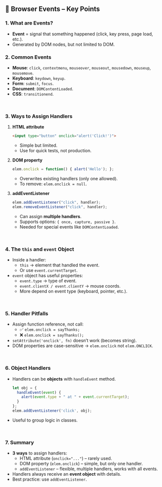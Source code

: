 

## 🔔 Browser Events – Key Points

### 1. What are Events?
- **Event** = signal that something happened (click, key press, page load, etc.).  
- Generated by DOM nodes, but not limited to DOM.  

### 2. Common Events
- **Mouse**: `click`, `contextmenu`, `mouseover`, `mouseout`, `mousedown`, `mouseup`, `mousemove`.  
- **Keyboard**: `keydown`, `keyup`.  
- **Form**: `submit`, `focus`.  
- **Document**: `DOMContentLoaded`.  
- **CSS**: `transitionend`.  

<br>

### 3. Ways to Assign Handlers
1. **HTML attribute**
   ```html
   <input type="button" onclick="alert('Click!')">
   ```
   - Simple but limited.  
   - Use for quick tests, not production.  

2. **DOM property**
   ```js
   elem.onclick = function() { alert('Hello'); };
   ```
   - Overwrites existing handlers (only one allowed).  
   - To remove: `elem.onclick = null`.  

3. **addEventListener**
   ```js
   elem.addEventListener("click", handler);
   elem.removeEventListener("click", handler);
   ```
   - Can assign **multiple handlers**.  
   - Supports options: `{ once, capture, passive }`.  
   - Needed for special events like `DOMContentLoaded`.  

<br>

### 4. The `this` and `event` Object
- Inside a handler:  
  - `this` → element that handled the event.  
  - Or use `event.currentTarget`.  
- `event` object has useful properties:  
  - `event.type` → type of event.  
  - `event.clientX / event.clientY` → mouse coords.  
  - More depend on event type (keyboard, pointer, etc.).  

<br>

### 5. Handler Pitfalls
- Assign function reference, not call:  
  - ✅ `elem.onclick = sayThanks;`  
  - ❌ `elem.onclick = sayThanks();`  
- `setAttribute('onclick', fn)` doesn’t work (becomes string).  
- DOM properties are case-sensitive → `elem.onclick` not `elem.ONCLICK`.  

<br>

### 6. Object Handlers
- Handlers can be **objects** with `handleEvent` method.  
  ```js
  let obj = {
    handleEvent(event) {
      alert(event.type + " at " + event.currentTarget);
    }
  };
  elem.addEventListener('click', obj);
  ```
- Useful to group logic in classes.

<br>

### 7. Summary
- **3 ways** to assign handlers:  
  - HTML attribute (`onclick="..."`) – rarely used.  
  - DOM property (`elem.onclick`) – simple, but only one handler.  
  - `addEventListener` – flexible, multiple handlers, works with all events.  
- Handlers always receive an **event object** with details.  
- Best practice: use `addEventListener`.  
